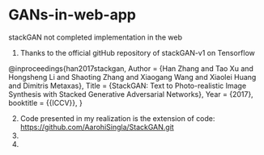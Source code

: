 # GANs-in-web-app


stackGAN not completed implementation in the web

1) Thanks to the official gitHub repository of stackGAN-v1 on Tensorflow 


@inproceedings{han2017stackgan,
Author = {Han Zhang and Tao Xu and Hongsheng Li and Shaoting Zhang and Xiaogang Wang and Xiaolei Huang and Dimitris Metaxas},
Title = {StackGAN: Text to Photo-realistic Image Synthesis with Stacked Generative Adversarial Networks},
Year = {2017},
booktitle = {{ICCV}},
}

2) Code presented in my realization is the extension of code: https://github.com/AarohiSingla/StackGAN.git 
3) 
4) 
